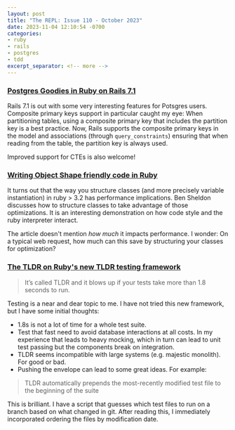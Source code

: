 ```yaml
---
layout: post
title: "The REPL: Issue 110 - October 2023"
date: 2023-11-04 12:10:54 -0700
categories:
- ruby
- rails
- postgres
- tdd
excerpt_separator: <!-- more -->
---
```


### [Postgres Goodies in Ruby on Rails 7.1](https://www.crunchydata.com/blog/postgres-goodies-in-ruby-on-rails-7-1)

Rails 7.1 is out with some very interesting features for Potsgres users. Composite primary keys support in particular caught my eye: When partitioning tables, using a composite primary key that includes the partition key is a best practice. Now, Rails supports the composite primary keys in the model and associations (through `query_constraints`) ensuring that when reading from the table, the partition key is always used.

Improved support for CTEs is also welcome!

### [Writing Object Shape friendly code in Ruby](https://island94.org/2023/10/writing-object-shape-friendly-code-in-ruby)

It turns out that the way you structure classes (and more precisely variable instantiation) in ruby > 3.2 has performance implications. Ben Sheldon discusses how to structure classes to take advantage of those optimizations. It is an interesting demonstration on how code style and the ruby interpreter interact.

The article doesn't mention *how much* it impacts performance. I wonder: On a typical web request, how much can this save by structuring your classes for optimization?

### [The TLDR on Ruby's new TLDR testing framework](https://blog.testdouble.com/posts/2023-10-03-introducing-the-tldr-ruby-test-framework/)

> It’s called TLDR and it blows up if your tests take more than 1.8 seconds to run.

Testing is a near and dear topic to me. I have not tried this new framework, but I have some initial thoughts:
- 1.8s is not a lot of time for a whole test suite.
- Test that fast need to avoid database interactions at all costs. In my experience that leads to heavy mocking, which in turn can lead to unit test passing but the components break on integration.
- TLDR seems incompatible with large systems (e.g. majestic monolith). For good or bad.
- Pushing the envelope can lead to some great ideas. For example:

> TLDR automatically prepends the most-recently modified test file to the beginning of the suite

This is brilliant. I have a script that guesses which test files to run on a branch based on what changed in git. After reading this, I immediately incorporated ordering the files by modification date.
